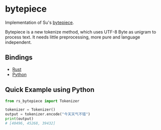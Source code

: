 # bytepiece

Implementation of Su's [bytepiece](https://github.com/bojone/bytepiece).

Bytepiece is a new tokenize method, which uses UTF-8 Byte as unigram to process text. It needs little preprocessing,  more pure and language independent.


## Bindings

- [Rust](https://github.com/hscspring/bytepiece-rs/tree/main/bytepiece_rs)
- [Python](https://github.com/hscspring/bytepiece-rs/tree/main/bindings/python)


## Quick Example using Python

```python
from rs_bytepiece import Tokenizer

tokenizer = Tokenizer()
output = tokenizer.encode("今天天气不错")
print(output)
# [40496, 45268, 39432]
```